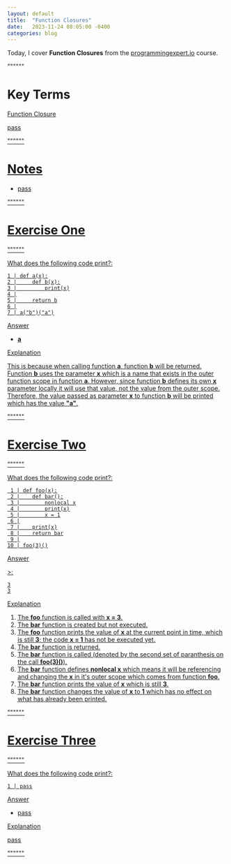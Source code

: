 ```yaml
---
layout: default
title:  "Function Closures"
date:   2023-11-24 08:05:00 -0400
categories: blog
---
```


Today, I cover __Function Closures__ from the [programmingexpert.io][course-site] course.

""""""

# Key Terms

<u>Function Closure<u>

pass

""""""

# Notes

- pass

""""""

# Exercise One

""""""

What does the following code print?:

    1 | def a(x):
    2 |     def b(x):
    3 |         print(x)
    4 |
    5 |     return b
    6 |
    7 | a("b")("a")

<u>Answer<u>

- __a__

<u>Explanation<u>

This is because when calling function __a__, function __b__ will be returned. Function __b__ uses the parameter __x__ which is a name that exists in the outer function scope in function __a__. However, since function __b__ defines its own __x__ parameter locally it will use that value, not the value from the outer scope. Therefore, the value passed as parameter __x__ to function __b__ will be printed which has the value __"a"__.

""""""

# Exercise Two

""""""

What does the following code print?:

     1 | def foo(x):
     2 |    def bar():
     3 |        nonlocal x
     4 |        print(x)
     5 |        x = 1
     6 |
     7 |    print(x)
     8 |    return bar
     9 |
    10 | foo(3)()

<u>Answer<u>

\>:

    3
    3

<u>Explanation<u>

1. The __foo__ function is called with __x = 3__.
2. The __bar__ function is created but not executed.
3. The __foo__ function prints the value of __x__ at the current point in time, which is still __3__; the code __x = 1__ has not be executed yet.
4. The __bar__ function is returned.
5. The __bar__ function is called (denoted by the second set of paranthesis on the call __foo(3)()__).
6. The __bar__ function defines __nonlocal x__ which means it will be referencing and changing the __x__ in it's outer scope which comes from function __foo__.
7. The __bar__ function prints the value of __x__ which is still __3__.
8. The __bar__ function changes the value of __x__ to __1__ which has no effect on what has already been printed.

""""""

# Exercise Three

""""""

What does the following code print?:

    1 | pass

<u>Answer<u>

- pass

<u>Explanation<u>

pass

""""""

[course-site]: https://www.programmingexpert.io/index